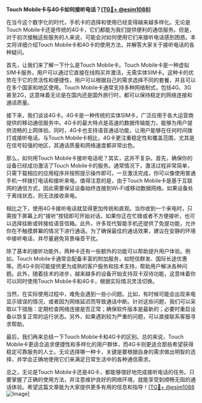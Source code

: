 **Touch Mobile卡与4G卡如何接听电话？[[TG💪+ @esim1088](https://t.me/s/esim1088)]**

在当今这个数字化的时代，手机卡的选择和使用已经变得越来越多样化。无论是Touch Mobile卡还是传统的4G卡，它们都能为我们提供便利的通信服务。但是，对于初次接触这些服务的人来说，可能会对如何使用它们来接听电话感到困惑。本文将详细介绍Touch Mobile卡和4G卡的使用方法，并解答大家关于接听电话的各种疑问。

首先，让我们来了解一下什么是Touch Mobile卡。Touch Mobile卡是一种虚拟SIM卡服务，用户可以通过它直接在线购买并激活，无需实体SIM卡。这种卡的优势在于它的灵活性和便捷性，用户可以根据自己的需求选择不同的套餐，并且可以在多个国家和地区使用。Touch Mobile卡通常支持多种网络制式，包括4G、3G甚至2G，这意味着无论是在国内还是国外旅行时，都可以保持稳定的网络连接和通话质量。

接下来，我们谈谈4G卡。4G卡是一种传统的实体SIM卡，广泛应用于各大运营商提供的移动通信服务中。4G卡的最大特点是高速的数据传输能力，能够为用户提供流畅的上网体验。同时，4G卡也支持语音通话功能，让用户能够在任何时间拨打或接听电话。与Touch Mobile卡相比，4G卡更注重稳定性和覆盖范围，尤其是在信号较强的地区，其通话质量和网络速度都非常出色。

那么，如何用Touch Mobile卡接听电话呢？其实，这并不复杂。首先，确保你的设备已经成功激活了Touch Mobile卡的服务。通常情况下，激活过程非常简单，只需下载相应的应用程序并按照提示操作即可。一旦激活完成，你可以像使用普通手机一样拨打电话和接听来电。值得注意的是，由于Touch Mobile卡是基于互联网的通信方式，因此需要保证设备始终连接到Wi-Fi或移动数据网络。如果设备处于离线状态，则无法接收来电。

相比之下，使用4G卡接听电话就显得更加传统和直观。当你收到一个来电时，只需按下屏幕上的“接听”按钮即可开始对话。如果你正在忙碌或者不方便接听，也可以选择挂断或转接给语音信箱。此外，许多现代智能手机还提供了免提功能，允许你在不触摸屏幕的情况下进行通话。为了确保最佳的通话效果，建议在安静的环境中接听电话，并尽量避免背景噪音干扰。

除了基本的接听功能外，两种卡还有一些额外的功能可以帮助提升用户体验。例如，Touch Mobile卡通常会配备丰富的附加服务，如短信群发、国际长途优惠等。而4G卡则可能提供更为成熟的客户服务和技术支持，帮助用户解决各种问题。此外，随着技术的进步，越来越多的设备开始支持双卡双待功能，这意味着你可以同时使用Touch Mobile卡和4G卡，根据实际情况灵活切换。

当然，在实际使用过程中，难免会遇到一些小问题。比如，有时候可能会出现来电显示错误的情况，或者因为网络延迟而导致通话中断。针对这些问题，我们可以采取以下措施：定期检查网络连接是否正常；确保软件版本是最新的；必要时重启设备以恢复正常的运行状态。另外，如果遇到较为严重的问题，可以直接联系客服寻求帮助。

最后，我们再来总结一下Touch Mobile卡和4G卡的区别。总的来说，Touch Mobile卡更适合追求便捷性和多样化的用户群体，而4G卡则更适合那些希望获得稳定可靠服务的人士。无论选择哪一种卡，关键是要根据自身的需求做出明智的选择，并学会正确地使用它们来满足日常生活中的各种通信需求。

总之，无论是Touch Mobile卡还是4G卡，都能够很好地完成接听电话的任务。只要掌握了正确的使用方法，并注意维护良好的网络环境，就能享受到顺畅无阻的通话体验。希望这篇文章能为大家提供更多有用的信息和指导！[[TG💪+ @esim1088](https://t.me/s/esim1088) ![Image](https://i.postimg.cc/4NQfJmqS/Snipaste-2025-05-13-00-14-12.png)]